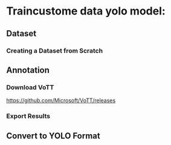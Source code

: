 # Traincustome data yolo model: 

## Dataset

### Creating a Dataset from Scratch

## Annotation

### Download VoTT
https://github.com/Microsoft/VoTT/releases

### Export Results

## Convert to YOLO Format